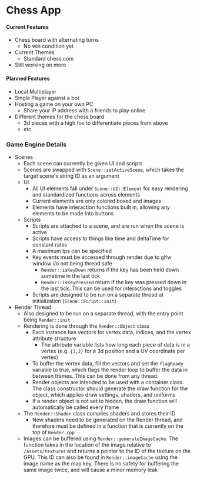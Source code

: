 # **Chess App**

#### Current Features
- Chess board with alternating turns
	- No win condition yet
- Current Themes
	- Standard chess.com
- Still working on more

#### Planned Features
- Local Multiplayer
- Single Player against a bot
- Hosting a game on your own PC
	- Share your IP address with a friends to play online
- Different themes for the chess board
	- 3d pieces with a high fov to differentiate pieces from above
	- etc.

### Game Engine Details
- Scenes
	- Each scene can currently be given UI and scripts
	- Scenes are swapped with `Scene::setActiveScene`, which takes the target scene's string ID as an argument
	- UI
		- All UI elements fall under `Scene::UI::Element` for easy rendering and standardized functions across elements
		- Current elements are only colored boxed and images
		- Elements have interaction functions built in, allowing any elements to be made into buttons
	- Scripts
		- Scripts are attached to a scene, and are run when the scene is active
		- Scripts have access to things like time and deltaTime for constant rates
		- A maximum tps can be specified
		- Key events must be accessed through render due to glfw window i/o not being thread safe
			- `Render::isKeyDown` returns if the key has been held down sometime in the last tick
			- `Render::isKeyPressed` return if the key was pressed down in the last tick. This can be used for interactions and toggles
		- Scripts are designed to be run on a separate thread at initialization (`Scene::Script::init`)
- Render Thread
	- Also designed to be run on a separate thread, with the entry point being `Render::init`
	- Rendering is done through the `Render::Object` class
		- Each instance has vectors for vertex data, indices, and the vertex attribute structure
			- The attribute variable lists how long each piece of data is in a vertex (e.g. `{3,2}` for a 3d position and a UV coordinate per vertex)
		- To buffer the vertex data, fill the vectors and set the `flagReady` variable to true, which flags the render loop to buffer the data in between frames. This can be done from any thread.
		- Render objects are intended to be used with a container class. The class constructor should generate the draw function for the object, which applies draw settings, shaders, and uniforms
		- If a render object is not set to hidden, the draw function will automatically be called every frame
	- The `Render::Shader` class compiles shaders and stores their ID
		- New shaders need to be generated on the Render thread, and therefore must be defined in a function that is currently on the top of `Render.cpp`
	- Images can be buffered using `Render::generateImageCache`. The function takes in the location of the image relative to `/assets/textures` and returns a pointer to the ID of the texture on the GPU. This ID can also be found in `Render::imageCache` using the image name as the map key. There is no safety for buffering the same image twice, and will cause a minor memory leak